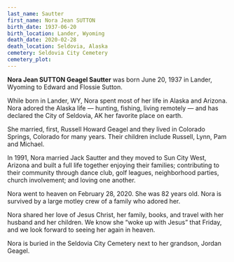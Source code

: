 ```yaml
---
last_name: Sautter
first_name: Nora Jean SUTTON
birth_date: 1937-06-20
birth_location: Lander, Wyoming
death_date: 2020-02-28
death_location: Seldovia, Alaska
cemetery: Seldovia City Cemetery
cemetery_plot: 
---
```


**Nora Jean SUTTON Geagel Sautter** was born June 20, 1937 in Lander, Wyoming to Edward and Flossie Sutton.

While born in Lander, WY, Nora spent most of her life in Alaska and Arizona. Nora adored the Alaska life — hunting, fishing, living remotely — and has declared the City of Seldovia, AK her favorite place on earth.

She married, first, Russell Howard Geagel and they lived in Colorado Springs, Colorado for many years. Their children include Russell, Lynn, Pam and Michael.

In 1991, Nora married Jack Sautter and they moved to Sun City West, Arizona and built a full life together enjoying their families; contributing to their community through dance club, golf leagues, neighborhood parties, church involvement; and loving one another. 

Nora went to heaven on February 28, 2020. She was 82 years old. Nora is survived by a large motley crew of a family who adored her. 

Nora shared her love of Jesus Christ, her family, books, and travel with her husband and her children. We know she “woke up with Jesus” that Friday, and we look forward to seeing her again in heaven. 

Nora is buried in the Seldovia City Cemetery next to her grandson, Jordan Geagel. 

